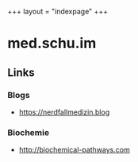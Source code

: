 +++
layout = "indexpage"
+++

# med.schu.im

## Links

### Blogs

* https://nerdfallmedizin.blog

### Biochemie

* http://biochemical-pathways.com
